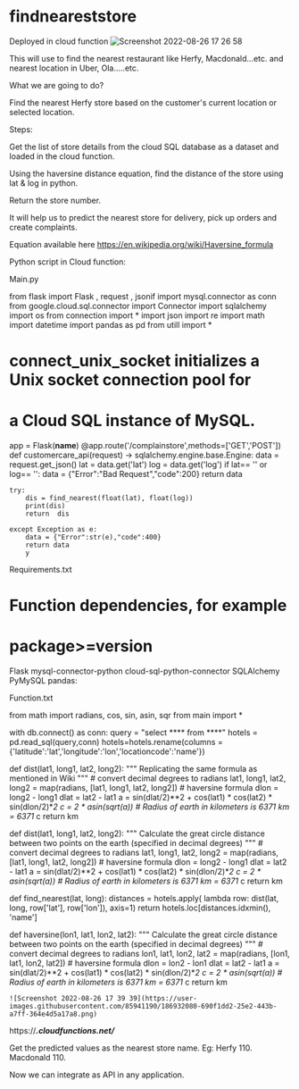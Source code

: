 # findneareststore
Deployed in cloud function
![Screenshot 2022-08-26 17 26 58](https://user-images.githubusercontent.com/85941190/186931751-fd49afee-d3dd-4612-bea8-2c7443346f65.png)



This will use to find the nearest restaurant like Herfy, Macdonald...etc.  and nearest location in Uber, Ola.....etc.

What we are going to do?

Find the nearest Herfy store based on the customer's current location or selected location.

Steps:

Get the list of store details from the cloud SQL database as a  dataset and loaded in the cloud function. 

Using the haversine distance equation, find the distance of the store using lat & log in python. 

Return the store number.

It will help us to predict the nearest store for delivery, pick up orders and create complaints.

Equation available here https://en.wikipedia.org/wiki/Haversine_formula

Python script  in Cloud function:

Main.py

from flask import Flask , request , jsonif
import mysql.connector as conn
from google.cloud.sql.connector import Connector
import sqlalchemy
import os
from connection import *
import json
import re
import math
import datetime
import pandas as pd
from utill import *


# connect_unix_socket initializes a Unix socket connection pool for
# a Cloud SQL instance of MySQL.


app = Flask(__name__)
@app.route('/complainstore',methods=['GET','POST'])
def customercare_api(request) -> sqlalchemy.engine.base.Engine:
    data = request.get_json()
    lat = data.get('lat')
    log = data.get('log')
    if lat== '' or log== '':
        data = {"Error":"Bad Request","code":200}
        return data
         
    try:
        dis = find_nearest(float(lat), float(log))
        print(dis)
        return  dis

    except Exception as e:
        data = {"Error":str(e),"code":400}
        return data
        y


Requirements.txt

# Function dependencies, for example
# package>=version
Flask
mysql-connector-python
cloud-sql-python-connector
SQLAlchemy
PyMySQL
pandas:


Function.txt

from math import radians, cos, sin, asin, sqr
from main import *


with db.connect() as conn:
    query = "select **** from ****"
    hotels = pd.read_sql(query,conn)
    hotels=hotels.rename(columns = {'latitude':'lat','longitude':'lon','locationcode':'name'})



def dist(lat1, long1, lat2, long2):
    """
Replicating the same formula as mentioned in Wiki
    """
    # convert decimal degrees to radians 
    lat1, long1, lat2, long2 = map(radians, [lat1, long1, lat2, long2])
    # haversine formula 
    dlon = long2 - long1 
    dlat = lat2 - lat1 
    a = sin(dlat/2)**2 + cos(lat1) * cos(lat2) * sin(dlon/2)**2
    c = 2 * asin(sqrt(a)) 
    # Radius of earth in kilometers is 6371
    km = 6371* c
    return km


def dist(lat1, long1, lat2, long2):
    """
    Calculate the great circle distance between two points 
    on the earth (specified in decimal degrees)
    """
    # convert decimal degrees to radians 
    lat1, long1, lat2, long2 = map(radians, [lat1, long1, lat2, long2])
    # haversine formula 
    dlon = long2 - long1 
    dlat = lat2 - lat1 
    a = sin(dlat/2)**2 + cos(lat1) * cos(lat2) * sin(dlon/2)**2
    c = 2 * asin(sqrt(a)) 
    # Radius of earth in kilometers is 6371
    km = 6371* c
    return km


def find_nearest(lat, long):
    distances = hotels.apply(
        lambda row: dist(lat, long, row['lat'], row['lon']), 
        axis=1)
    return hotels.loc[distances.idxmin(), 'name']


def haversine(lon1, lat1, lon2, lat2):
    """
    Calculate the great circle distance between two points 
    on the earth (specified in decimal degrees)
    """
    # convert decimal degrees to radians 
    lon1, lat1, lon2, lat2 = map(radians, [lon1, lat1, lon2, lat2])
    # haversine formula 
    dlon = lon2 - lon1 
    dlat = lat2 - lat1 
    a = sin(dlat/2)**2 + cos(lat1) * cos(lat2) * sin(dlon/2)**2
    c = 2 * asin(sqrt(a)) 
    # Radius of earth in kilometers is 6371
    km = 6371* c
    return km  
    
    ![Screenshot 2022-08-26 17 39 39](https://user-images.githubusercontent.com/85941190/186932080-690f1dd2-25e2-443b-a7ff-364e4d5a17a8.png)



https://*******.cloudfunctions.net/*******

Get the predicted values as the nearest store name. Eg: Herfy 110. Macdonald 110.

Now we can integrate as API in any application.
